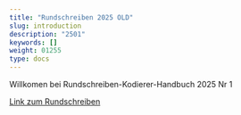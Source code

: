 ```yaml
---
title: "Rundschreiben 2025 OLD"
slug: introduction
description: "2501"
keywords: []
weight: 01255
type: docs
---
```



Willkomen bei Rundschreiben-Kodierer-Handbuch 2025 Nr 1

<a href="https://www.bfs.admin.ch/bfs/de/home/statistiken/gesundheit/nomenklaturen/medkk/instrumente-medizinische-kodierung.assetdetail.33349852.html">Link zum Rundschreiben</a>



